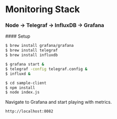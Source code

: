 # Monitoring Stack

### Node -> Telegraf -> InfluxDB -> Grafana

#### Setup

```sh
$ brew install grafana/grafana
$ brew install telegraf
$ brew install influxdb

$ grafana start &
$ telegraf -config telegraf.config &
$ influxd &

$ cd sample-client
$ npm install
$ node index.js
```

Navigate to Grafana and start playing with metrics.

```
http://localhost:8082
